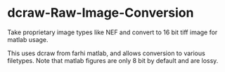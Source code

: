 # dcraw-Raw-Image-Conversion
Take proprietary image types like NEF and convert to 16 bit tiff image for matlab usage. 

This uses dcraw from farhi matlab, and allows conversion to various filetypes. Note that matlab figures are only 8 bit by default and are lossy.
